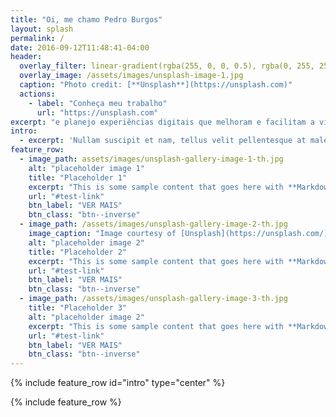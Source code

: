 ```yaml
---
title: "Oi, me chamo Pedro Burgos"
layout: splash
permalink: /
date: 2016-09-12T11:48:41-04:00
header:
  overlay_filter: linear-gradient(rgba(255, 0, 0, 0.5), rgba(0, 255, 255, 0.5))
  overlay_image: /assets/images/unsplash-image-1.jpg
  caption: "Photo credit: [**Unsplash**](https://unsplash.com)"
  actions:
    - label: "Conheça meu trabalho"
      url: "https://unsplash.com"
excerpt: "e planejo experiências digitais que melhoram e facilitam a vida dos usuários!"
intro: 
  - excerpt: 'Nullam suscipit et nam, tellus velit pellentesque at malesuada, enim eaque. Quis nulla, netus tempor in diam gravida tincidunt, *proin faucibus* voluptate felis id sollicitudin.'
feature_row:
  - image_path: assets/images/unsplash-gallery-image-1-th.jpg
    alt: "placeholder image 1"
    title: "Placeholder 1"
    excerpt: "This is some sample content that goes here with **Markdown** formatting."
    url: "#test-link"
    btn_label: "VER MAIS"
    btn_class: "btn--inverse"
  - image_path: /assets/images/unsplash-gallery-image-2-th.jpg
    image_caption: "Image courtesy of [Unsplash](https://unsplash.com/)"
    alt: "placeholder image 2"
    title: "Placeholder 2"
    excerpt: "This is some sample content that goes here with **Markdown** formatting."
    url: "#test-link"
    btn_label: "VER MAIS"
    btn_class: "btn--inverse"
  - image_path: /assets/images/unsplash-gallery-image-3-th.jpg
    title: "Placeholder 3"
    alt: "placeholder image 2"
    excerpt: "This is some sample content that goes here with **Markdown** formatting."
    url: "#test-link"
    btn_label: "VER MAIS"
    btn_class: "btn--inverse"
---
```


{% include feature_row id="intro" type="center" %}

{% include feature_row %}
